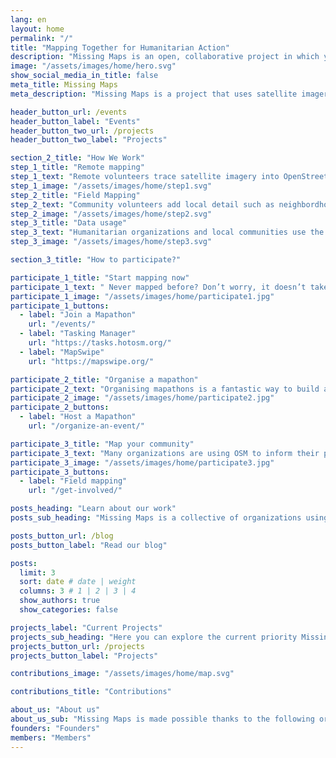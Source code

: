 ```yaml
---
lang: en
layout: home
permalink: "/"
title: "Mapping Together for Humanitarian Action"
description: "Missing Maps is an open, collaborative project in which you can help to map areas where humanitarian organisations are trying to meet the needs of people who live at risk of disasters and crises."
image: "/assets/images/home/hero.svg"
show_social_media_in_title: false
meta_title: Missing Maps
meta_description: "Missing Maps is a project that uses satellite imagery and OpenStreetMap to map areas where disasters and crises affect people."

header_button_url: /events
header_button_label: "Events"
header_button_two_url: /projects
header_button_two_label: "Projects"

section_2_title: "How We Work"
step_1_title: "Remote mapping"
step_1_text: "Remote volunteers trace satellite imagery into OpenStreetMap."
step_1_image: "/assets/images/home/step1.svg"
step_2_title: "Field Mapping"
step_2_text: "Community volunteers add local detail such as neighbordhoods, street names and evacuation centers."
step_2_image: "/assets/images/home/step2.svg"
step_3_title: "Data usage"
step_3_text: "Humanitarian organizations and local communities use the maps to plan risk reduction and disaster response."
step_3_image: "/assets/images/home/step3.svg"

section_3_title: "How to participate?"

participate_1_title: "Start mapping now"
participate_1_text: " Never mapped before? Don’t worry, it doesn’t take long to learn.The best way is at a mapathon, where volunteers get training and map together. Check the Events Calendar for upcoming Missing Maps events! n\ If you don’t see any events in your language or time, you can still start mapping anytime - visit our Get Involved page and choose a mapping tool. New events are added regularly!"
participate_1_image: "/assets/images/home/participate1.jpg"
participate_1_buttons:
  - label: "Join a Mapathon"
    url: "/events/"
  - label: "Tasking Manager"
    url: "https://tasks.hotosm.org/"
  - label: "MapSwipe"
    url: "https://mapswipe.org/"

participate_2_title: "Organise a mapathon"
participate_2_text: "Organising mapathons is a fantastic way to build a community of mappers. It is also a great learning environment, where new mappers can learn from the experiences of others while contributing to a shared goal. Mapathons are organised by groups and individuals all over the world."
participate_2_image: "/assets/images/home/participate2.jpg"
participate_2_buttons:
  - label: "Host a Mapathon"
    url: "/organize-an-event/"

participate_3_title: "Map your community"
participate_3_text: "Many organizations are using OSM to inform their programs. OSM is great for collecting field data while empowering communities. If you are interested in creating and using data from open mapping tools in your work, explore the field mapping section."
participate_3_image: "/assets/images/home/participate3.jpg"
participate_3_buttons:
  - label: "Field mapping"
    url: "/get-involved/"

posts_heading: "Learn about our work"
posts_sub_heading: "Missing Maps is a collective of organizations using and growing open mapping tools to best serve communities all over the world. If you want to read more about our activities, check out the Missing Maps blog."

posts_button_url: /blog
posts_button_label: "Read our blog"

posts:
  limit: 3
  sort: date # date | weight
  columns: 3 # 1 | 2 | 3 | 4
  show_authors: true
  show_categories: false

projects_label: "Current Projects"
projects_sub_heading: "Here you can explore the current priority Missing Maps campaigns. Choose the one that matches your skill level and start mapping!"
projects_button_url: /projects
projects_button_label: "Projects"

contributions_image: "/assets/images/home/map.svg"

contributions_title: "Contributions"

about_us: "About us"
about_us_sub: "Missing Maps is made possible thanks to the following organizations."
founders: "Founders"
members: "Members"
---
```

